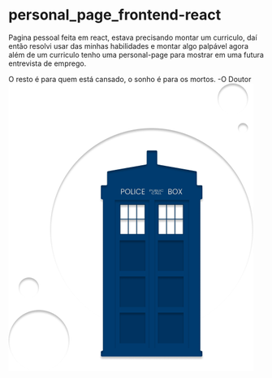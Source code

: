# personal_page_frontend-react
Pagina pessoal feita em react, estava precisando montar um curriculo, daí então resolvi usar das minhas habilidades e montar algo palpável
agora além de um curriculo tenho uma personal-page para mostrar em uma futura entrevista de emprego.

O resto é para quem está cansado, o sonho é para os mortos.
-O Doutor
![alt text](https://github.com/Rozdrigo/personal_page_frontend-react/blob/main/src/assets/Tardis.png?raw=true)
